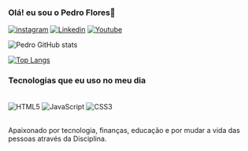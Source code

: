 ### Olá! eu sou o Pedro Flores👋

[![instagram](https://img.shields.io/badge/Instagram-E4405F?style=for-the-badge&logo=instagram&logoColor=white)](https://www.instagram.com/hotfloresz/)
[![Linkedin](https://img.shields.io/badge/LinkedIn-0077B5?style=for-the-badge&logo=linkedin&logoColor=white)](https://www.linkedin.com/in/pedro-flores-5570b2242/)
[![Youtube](https://img.shields.io/badge/YouTube-FF0000?style=for-the-badge&logo=youtube&logoColor=white)](https://www.youtube.com/channel/UCSenBt3jydbKCI8bGS5RK2Q)


![Pedro GitHub stats](https://github-readme-stats.vercel.app/api?username=JunqueiraFlores123&show_icons=true&theme=radical)

[![Top Langs](https://github-readme-stats.vercel.app/api/top-langs/?username=JunqueiraFlores123&layout=compact)](https://github.com/anuraghazra/github-readme-stats)

### Tecnologias que eu uso no meu dia

<div style="display: inline_block"><br/>
    <img Align="center" alt="HTML5" src="https://img.shields.io/badge/HTML5-E34F26?style=for-the-badge&logo=html5&logoColor=white" />
    <img Align="center" alt="JavaScript" src="https://img.shields.io/badge/JavaScript-323330?style=for-the-badge&logo=javascript&logoColor=F7DF1E" /> 
    <img Align="center" alt="CSS3" src="https://img.shields.io/badge/CSS3-1572B6?style=for-the-badge&logo=css3&logoColor=white" />
</div></br>

Apaixonado por tecnologia, finanças, educação e por mudar a vida das pessoas através da Disciplina.
